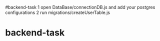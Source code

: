 #backend-task
1 open DataBase/connectionDB.js and add your postgres configurations
2 run migrations/createUserTable.js 
# backend-task
